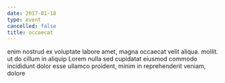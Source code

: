 ```yaml
---
date: 2017-01-18
type: event
cancelled: false
title: occaecat
---
```

enim nostrud ex voluptate labore amet, magna occaecat velit aliqua. mollit. ut do cillum in aliquip Lorem nulla sed cupidatat eiusmod commodo incididunt dolor esse ullamco proident, minim in reprehenderit veniam, dolore